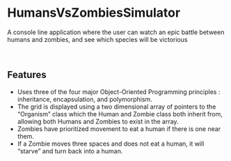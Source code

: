 # HumansVsZombiesSimulator
A console line application where the user can watch an epic battle between humans and zombies, and see which species will be victorious

<br>

## Features
- Uses three of the four major Object-Oriented Programming principles : inheritance, encapsulation, and polymorphism.
- The grid is displayed using a two dimensional array of pointers to the “Organism” class which the Human and Zombie class both inherit from, allowing both Humans and Zombies to exist in the array.
- Zombies have prioritized movement to eat a human if there is one near them.
- If a Zombie moves three spaces and does not eat a human, it will “starve” and turn back into a human.
